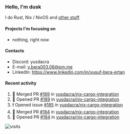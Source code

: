 ### Hello, I'm dusk

I do Rust, Nix / NixOS and [other stuff](https://gaze.systems/).

#### Projects I'm focusing on

- nothing, right now

#### Contacts

- Discord: yusdacra
- E-mail: y.bera003.06@pm.me
- LinkedIn: https://www.linkedin.com/in/yusuf-bera-ertan

#### Recent activity

<!--START_SECTION:activity-->
1. 🎉 Merged PR [#189](https://github.com/yusdacra/nix-cargo-integration/pull/189) in [yusdacra/nix-cargo-integration](https://github.com/yusdacra/nix-cargo-integration)
2. 💪 Opened PR [#189](https://github.com/yusdacra/nix-cargo-integration/pull/189) in [yusdacra/nix-cargo-integration](https://github.com/yusdacra/nix-cargo-integration)
3. ❗ Opened issue [#185](https://github.com/yusdacra/nix-cargo-integration/issues/185) in [yusdacra/nix-cargo-integration](https://github.com/yusdacra/nix-cargo-integration)
4. 🎉 Merged PR [#184](https://github.com/yusdacra/nix-cargo-integration/pull/184) in [yusdacra/nix-cargo-integration](https://github.com/yusdacra/nix-cargo-integration)
5. 💪 Opened PR [#184](https://github.com/yusdacra/nix-cargo-integration/pull/184) in [yusdacra/nix-cargo-integration](https://github.com/yusdacra/nix-cargo-integration)
<!--END_SECTION:activity-->



![visits](https://count.getloli.com/@yusdacragithub?name=yusdacragithub&theme=booru-lewd&padding=5&offset=0&align=center&scale=1&pixelated=1&darkmode=0)
